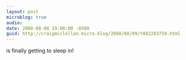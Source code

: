 ```yaml
---
layout: post
microblog: true
audio: 
date: 2008-08-08 19:00:00 -0500
guid: http://craigmcclellan.micro.blog/2008/08/09/t882283759.html
---
```

is finally getting to sleep in!
